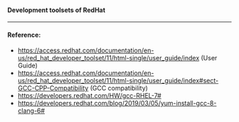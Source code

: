 #### Development toolsets of RedHat


_____
#### Reference:
* https://access.redhat.com/documentation/en-us/red_hat_developer_toolset/11/html-single/user_guide/index  (User Guide)
* https://access.redhat.com/documentation/en-us/red_hat_developer_toolset/11/html-single/user_guide/index#sect-GCC-CPP-Compatibility (GCC compatibility)
* https://developers.redhat.com/HW/gcc-RHEL-7#
* https://developers.redhat.com/blog/2019/03/05/yum-install-gcc-8-clang-6#
